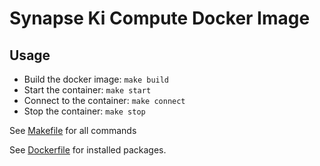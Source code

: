 # Synapse Ki Compute Docker Image

## Usage

- Build the docker image: `make build`
- Start the container: `make start`
- Connect to the container: `make connect`
- Stop the container: `make stop`

See [Makefile](Makefile) for all commands

See [Dockerfile](Dockerfile) for installed packages.
